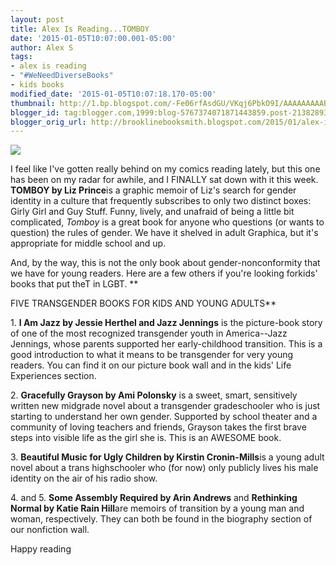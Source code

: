 ```yaml
---
layout: post
title: Alex Is Reading...TOMBOY
date: '2015-01-05T10:07:00.001-05:00'
author: Alex S
tags:
- alex is reading
- "#WeNeedDiverseBooks"
- kids books
modified_date: '2015-01-05T10:07:18.170-05:00'
thumbnail: http://1.bp.blogspot.com/-Fe06rfAsdGU/VKqj6PbkO9I/AAAAAAAAABo/9vYAxYJpdNg/s72-c/tomboy.jpg
blogger_id: tag:blogger.com,1999:blog-5767374071871443859.post-2138289306573014304
blogger_orig_url: http://brooklinebooksmith.blogspot.com/2015/01/alex-is-readingtomboy.html
---
```

[![](http://1.bp.blogspot.com/-Fe06rfAsdGU/VKqj6PbkO9I/AAAAAAAAABo/9vYAxYJpdNg/s1600/tomboy.jpg)](http://1.bp.blogspot.com/-Fe06rfAsdGU/VKqj6PbkO9I/AAAAAAAAABo/9vYAxYJpdNg/s1600/tomboy.jpg)

I feel like I've gotten really behind on my comics reading lately, but this one has been on my radar for awhile, and I FINALLY sat down with it this week. **TOMBOY by Liz Prince**is a graphic memoir of Liz's search for gender identity in a culture that frequently subscribes to only two distinct boxes: Girly Girl and Guy Stuff. Funny, lively, and unafraid of being a little bit complicated, _Tomboy_ is a great book for anyone who questions (or wants to question) the rules of gender. We have it shelved in adult Graphica, but it's appropriate for middle school and up.

And, by the way, this is not the only book about gender-nonconformity that we have for young readers. Here are a few others if you're looking forkids' books that put theT in LGBT.
**

FIVE TRANSGENDER BOOKS FOR KIDS AND YOUNG ADULTS**

1\. **I Am Jazz by Jessie Herthel and Jazz Jennings** is the picture-book story of one of the most recognized transgender youth in America--Jazz Jennings, whose parents supported her early-childhood transition. This is a good introduction to what it means to be transgender for very young readers. You can find it on our picture book wall and in the kids' Life Experiences section.

2\. **Gracefully Grayson by Ami Polonsky** is a sweet, smart, sensitively written new midgrade novel about a transgender gradeschooler who is just starting to understand her own gender. Supported by school theater and a community of loving teachers and friends, Grayson takes the first brave steps into visible life as the girl she is. This is an AWESOME book.

3\. **Beautiful Music for Ugly Children by Kirstin Cronin-Mills**is a young adult novel about a trans highschooler who (for now) only publicly lives his male identity on the air of his radio show.

4\. and 5\. **Some Assembly Required by Arin Andrews** and **Rethinking Normal by Katie Rain Hill**are memoirs of transition by a young man and woman, respectively. They can both be found in the biography section of our nonfiction wall.

Happy reading